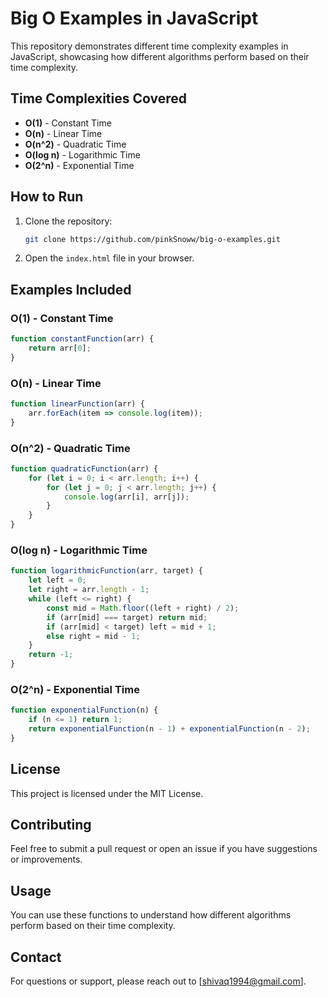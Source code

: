 # Big O Examples in JavaScript

This repository demonstrates different time complexity examples in JavaScript, showcasing how different algorithms perform based on their time complexity.

## Time Complexities Covered
- **O(1)** - Constant Time
- **O(n)** - Linear Time
- **O(n^2)** - Quadratic Time
- **O(log n)** - Logarithmic Time
- **O(2^n)** - Exponential Time

## How to Run

1. Clone the repository:
   ```bash
   git clone https://github.com/pinkSnoww/big-o-examples.git
   ```
2. Open the `index.html` file in your browser.

## Examples Included

### O(1) - Constant Time
```javascript
function constantFunction(arr) {
    return arr[0];
}
```

### O(n) - Linear Time
```javascript
function linearFunction(arr) {
    arr.forEach(item => console.log(item));
}
```

### O(n^2) - Quadratic Time
```javascript
function quadraticFunction(arr) {
    for (let i = 0; i < arr.length; i++) {
        for (let j = 0; j < arr.length; j++) {
            console.log(arr[i], arr[j]);
        }
    }
}
```

### O(log n) - Logarithmic Time
```javascript
function logarithmicFunction(arr, target) {
    let left = 0;
    let right = arr.length - 1;
    while (left <= right) {
        const mid = Math.floor((left + right) / 2);
        if (arr[mid] === target) return mid;
        if (arr[mid] < target) left = mid + 1;
        else right = mid - 1;
    }
    return -1;
}
```

### O(2^n) - Exponential Time
```javascript
function exponentialFunction(n) {
    if (n <= 1) return 1;
    return exponentialFunction(n - 1) + exponentialFunction(n - 2);
}
```

## License
This project is licensed under the MIT License.

## Contributing
Feel free to submit a pull request or open an issue if you have suggestions or improvements.

## Usage
You can use these functions to understand how different algorithms perform based on their time complexity.

## Contact
For questions or support, please reach out to [shivaq1994@gmail.com].
